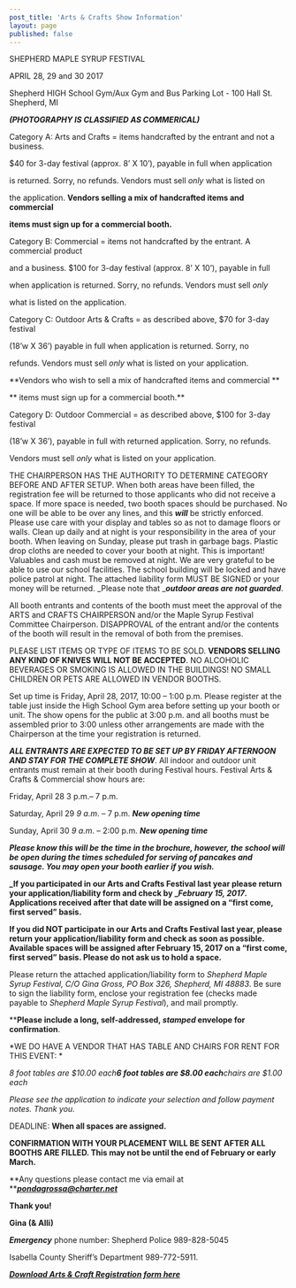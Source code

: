 ```yaml
---
post_title: 'Arts & Crafts Show Information'
layout: page
published: false
---
```

SHEPHERD MAPLE SYRUP FESTIVAL

APRIL 28, 29 and 30 2017

Shepherd HIGH School Gym/Aux Gym and Bus Parking Lot - 100 Hall St. Shepherd, MI

***(PHOTOGRAPHY IS CLASSIFIED AS COMMERICAL)***

Category A:  Arts and Crafts = items handcrafted by the entrant and not a business.

$40 for 3-day festival (approx. 8’ X 10’), payable in full when application

is returned.  Sorry, no refunds.  Vendors must sell _only_ what is listed on

the application.  **Vendors selling a mix of handcrafted items and commercial**

**items must sign up for a commercial booth.**

Category B:  Commercial = items not handcrafted by the entrant.  A commercial product

and a business.  $100 for 3-day festival (approx. 8’ X 10’), payable in full

when application is returned.  Sorry, no refunds.  Vendors must sell _only_

what is listed on the application.

Category C:  Outdoor Arts & Crafts = as described above, $70 for 3-day festival

(18’w X 36’) payable in full when application is returned.  Sorry, no

refunds.  Vendors must sell _only_ what is listed on your application.

**Vendors who wish to sell a mix of handcrafted items and commercial **

**                      items must sign up for a commercial booth.**

Category D:  Outdoor Commercial = as described above, $100 for 3-day festival

(18’w X 36’), payable in full with returned application.  Sorry, no refunds.

Vendors must sell _only_ what is listed on your application.

THE CHAIRPERSON HAS THE AUTHORITY TO DETERMINE CATEGORY BEFORE AND AFTER SETUP.  When both areas have been filled, the registration fee will be returned to those applicants who did not receive a space. If more space is needed, two booth spaces should be purchased.  No one will be able to be over any lines, and this **_will_** be strictly enforced.  Please use care with your display and tables so as not to damage floors or walls.  Clean up daily and at night is your responsibility in the area of your booth.  When leaving on Sunday, please put trash in garbage bags.  Plastic drop cloths are needed to cover your booth at night.  This is important!  Valuables and cash must be removed at night.  We are very grateful to be able to use our school facilities.  The school building will be locked and have police patrol at night.  The attached liability form MUST BE SIGNED or your money will be returned.   _Please note that _**_outdoor areas are not guarded_**.

All booth entrants and contents of the booth must meet the approval of the ARTS and CRAFTS CHAIRPERSON and/or the Maple Syrup Festival Committee Chairperson.  DISAPPROVAL of the entrant and/or the contents of the booth will result in the removal of both from the premises.

PLEASE LIST ITEMS OR TYPE OF ITEMS TO BE SOLD.  **VENDORS SELLING ANY KIND OF KNIVES WILL NOT BE ACCEPTED**.  NO ALCOHOLIC BEVERAGES OR SMOKING IS ALLOWED IN THE BUILDINGS!  NO SMALL CHILDREN OR PETS ARE ALLOWED IN VENDOR BOOTHS.

Set up time is Friday, April 28, 2017, 10:00 – 1:00 p.m.  Please register at the table just inside the High School Gym area before setting up your booth or unit.  The show opens for the public at 3:00 p.m. and all booths must be assembled prior to 3:00 unless other arrangements are made with the Chairperson at the time your registration is returned.

**_ALL ENTRANTS ARE EXPECTED TO BE SET UP BY FRIDAY AFTERNOON AND STAY FOR THE COMPLETE SHOW_**.  All indoor and outdoor unit entrants must remain at their booth during Festival hours.  Festival Arts & Crafts & Commercial show hours are:

Friday, April 28           3 p.m.– 7 p.m.

Saturday, April 29       _9 a.m_. – 7 p.m.    ***New opening time***

Sunday, April 30         _9 a.m_. – 2:00 p.m.   ***New opening time***

***Please know this will be the time in the brochure, however, the school will be open during the times scheduled for serving of pancakes and sausage.  You may open your booth earlier if you wish.***

**_If you participated in our Arts and Crafts Festival last year please return your application/liability form and check by _****_February 15, 2017_****.  Applications received after that date will be assigned on a “first come, first served” basis.**

**If you did NOT participate in our Arts and Crafts Festival last year, please return your application/liability form and check as soon as possible.  Available spaces will be assigned after ****February 15, 2017**** on a “first come, first served” basis.   Please do not ask us to hold a space.**

Please return the attached application/liability form to *_Shepherd Maple Syrup Festival, C/O Gina Gross, PO Box 326, Shepherd, MI 48883_*.  Be sure to sign the liability form, enclose your registration fee (checks made payable to _Shepherd Maple Syrup Festival_), and mail promptly.


****Please include a long, self-addressed, ****_stamped_**** envelope for confirmation**.

*WE DO HAVE A VENDOR THAT HAS TABLE AND CHAIRS FOR RENT FOR THIS EVENT:  *

*8 foot tables are $10.00 each**6 foot tables are $8.00 each**chairs are $1.00 each*

*Please see the application to indicate your selection and follow payment notes.  Thank you.*

DEADLINE:  **When all spaces are assigned.**

**CONFIRMATION WITH YOUR PLACEMENT WILL BE SENT AFTER ALL BOOTHS ARE FILLED.  This may not be until the end of February or early March.**

**Any questions please contact me via email at **[**_pondagrossa@charter.net_**](mailto:pondagrossa@charter.net)

**Thank you!**

**Gina (& Alli)**

**_Emergency_** phone number:  Shepherd Police 989-828-5045

Isabella County Sheriff’s Department 989-772-5911.

[**_Download Arts & Craft Registration form here_**](https://drive.google.com/open?id=0B490-AjaRizwSXdpUTNqcmN5Zmc)

